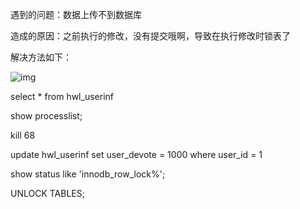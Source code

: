 遇到的问题：数据上传不到数据库

造成的原因：之前执行的修改，没有提交哦啊，导致在执行修改时锁表了

解决方法如下：

![img](file:///C:\Users\26676\AppData\Local\Temp\ksohtml15036\wps1.jpg) 

 

select * from hwl_userinf

show processlist;

kill 68

update hwl_userinf set user_devote = 1000 where user_id = 1

show status like 'innodb_row_lock%';

UNLOCK TABLES;